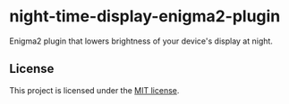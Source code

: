 # night-time-display-enigma2-plugin
Enigma2 plugin that lowers brightness of your device's display at night.

## License
This project is licensed under the [MIT license](LICENSE).
